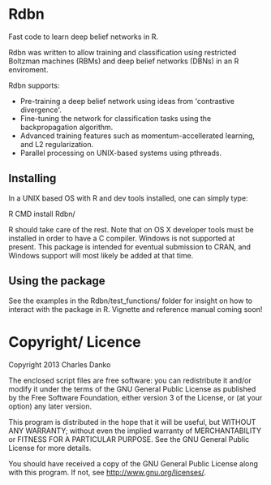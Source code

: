 Rdbn
====
Fast code to learn deep belief networks in R.

Rdbn was written to allow training and classification using restricted Boltzman machines (RBMs) and deep belief networks (DBNs) in an R enviroment.  

Rdbn supports:
* Pre-training a deep belief network using ideas from 'contrastive divergence'.
* Fine-tuning the network for classification tasks using the backpropagation algorithm.
* Advanced training features such as momentum-accellerated learning, and L2 regularization.
* Parallel processing on UNIX-based systems using pthreads.


Installing
----------
In a UNIX based OS with R and dev tools installed, one can simply type: 

  R CMD install Rdbn/

R should take care of the rest.  Note that on OS X developer tools must be installed in order to have a C compiler.  Windows is not supported at present.  This package is intended for eventual submission to CRAN, and Windows support will most likely be added at that time.


Using the package
-----------------
See the examples in the Rdbn/test_functions/ folder for insight on how to interact with the package in R.  Vignette and reference manual coming soon!


Copyright/ Licence
==================

Copyright 2013 Charles Danko

The enclosed script files are free software: you can redistribute it and/or modify it under the terms of the GNU General Public License as published by the Free Software Foundation, either version 3 of the License, or  (at your option) any later version.

This program is distributed in the hope that it will be useful, but WITHOUT ANY WARRANTY; without even the implied warranty of MERCHANTABILITY or FITNESS FOR A PARTICULAR PURPOSE.  See the GNU General Public License for more details.

You should have received a copy of the GNU General Public License along with this program.  If not, see <http://www.gnu.org/licenses/>.
